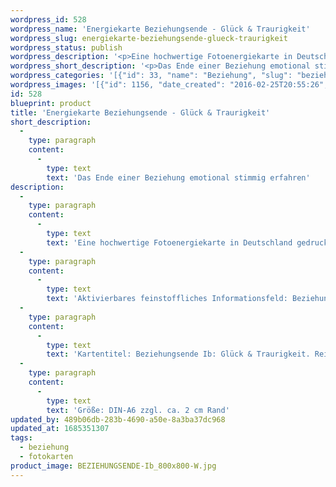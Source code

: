 ```yaml
---
wordpress_id: 528
wordpress_name: 'Energiekarte Beziehungsende - Glück & Traurigkeit'
wordpress_slug: energiekarte-beziehungsende-glueck-traurigkeit
wordpress_status: publish
wordpress_description: '<p>Eine hochwertige Fotoenergiekarte in Deutschland gedruckt und in Handarbeit laminiert.  Sie ist in Postkartengröße (DIN-A6) gut zu transportieren und kann auch auf den Körper aufgelegt werden.</p><p>Aktivierbares feinstoffliches Informationsfeld: Beziehungsende – Phase einer Beziehung – Alleine mit sich sein – Wahrhaftige Empfindung - Entwicklung: Ein Energiefeld, welches Emotionen von Trauer und Glück am Ende einer Beziehung enthält, wie sie in wahrhaftig in der aktuellen Situation vorliegen. Traurigkeit als ein Signal, welches darauf hinweist, dass etwas gelöst werden will, und in Bezug hierauf noch Faktoren angesehen werden wollen (z.B. Abschied genommen, Wertschätzung gefühlt, Verantwortung übernommen oder etwas gelernt werden möchte). Jedes Ende einer Beziehung birgt in sich den Anfang für eine neue Beziehung oder den Anfang eines neuen Zustands im Leben. ein Energiefeld der Akzeptanz und konstruktiven Bearbeitung einer endenden Beziehung.</p><p>Kartentitel: Beziehungsende Ib: Glück &amp; Traurigkeit. Reihe: Beziehung. Schwingung: Grün</p><p>Größe: DIN-A6 zzgl. ca. 2 cm Rand<br />Andere Formate sind individuell für Sie innerhalb weniger Tage herstellbar. Bitte kontaktieren Sie uns hierfür unter <a href="mailto:info@elvedenverlag.de">info@elvedenverlag.de</a>.</p><p><a href="https://my.feenbaum.de/anwendung-energiebilder-foto-laminiert/">Anwendungshinweise</a>      <a href="https://my.feenbaum.de/produktinformationen-fotokarten/">Produktinformationen</a></p>'
wordpress_short_description: '<p>Das Ende einer Beziehung emotional stimmig erfahren</p>'
wordpress_categories: '[{"id": 33, "name": "Beziehung", "slug": "beziehung"}, {"id": 23, "name": "Fotokarten", "slug": "fotokarten"}]'
wordpress_images: '[{"id": 1156, "date_created": "2016-02-25T20:55:26", "date_created_gmt": "2016-02-25T18:55:26", "date_modified": "2016-02-25T20:55:26", "date_modified_gmt": "2016-02-25T18:55:26", "src": "https://my.feenbaum.de/wp-content/uploads/2016/02/BEZIEHUNGSENDE-Ib_800x800-W.jpg", "name": "BEZIEHUNGSENDE-Ib_800x800-W", "alt": ""}]'
id: 528
blueprint: product
title: 'Energiekarte Beziehungsende - Glück & Traurigkeit'
short_description:
  -
    type: paragraph
    content:
      -
        type: text
        text: 'Das Ende einer Beziehung emotional stimmig erfahren'
description:
  -
    type: paragraph
    content:
      -
        type: text
        text: 'Eine hochwertige Fotoenergiekarte in Deutschland gedruckt und in Handarbeit laminiert.  Sie ist in Postkartengröße (DIN-A6) gut zu transportieren und kann auch auf den Körper aufgelegt werden.'
  -
    type: paragraph
    content:
      -
        type: text
        text: 'Aktivierbares feinstoffliches Informationsfeld: Beziehungsende – Phase einer Beziehung – Alleine mit sich sein – Wahrhaftige Empfindung - Entwicklung: Ein Energiefeld, welches Emotionen von Trauer und Glück am Ende einer Beziehung enthält, wie sie in wahrhaftig in der aktuellen Situation vorliegen. Traurigkeit als ein Signal, welches darauf hinweist, dass etwas gelöst werden will, und in Bezug hierauf noch Faktoren angesehen werden wollen (z.B. Abschied genommen, Wertschätzung gefühlt, Verantwortung übernommen oder etwas gelernt werden möchte). Jedes Ende einer Beziehung birgt in sich den Anfang für eine neue Beziehung oder den Anfang eines neuen Zustands im Leben. ein Energiefeld der Akzeptanz und konstruktiven Bearbeitung einer endenden Beziehung.'
  -
    type: paragraph
    content:
      -
        type: text
        text: 'Kartentitel: Beziehungsende Ib: Glück & Traurigkeit. Reihe: Beziehung. Schwingung: Grün'
  -
    type: paragraph
    content:
      -
        type: text
        text: 'Größe: DIN-A6 zzgl. ca. 2 cm Rand'
updated_by: 489b06db-283b-4690-a50e-8a3ba37dc968
updated_at: 1685351307
tags:
  - beziehung
  - fotokarten
product_image: BEZIEHUNGSENDE-Ib_800x800-W.jpg
---
```


